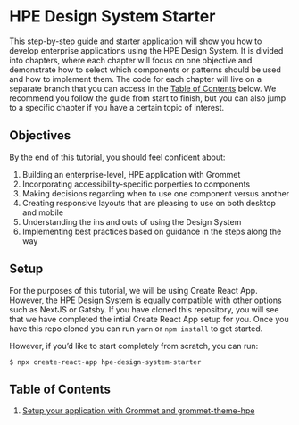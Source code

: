 # HPE Design System Starter
This step-by-step guide and starter application will show you how to develop enterprise applications using the HPE Design System. It is divided into chapters, where each chapter will focus on one objective and demonstrate how to select which components or patterns should be used and how to implement them. The code for each chapter will live on a separate branch that you can access in the [Table of Contents](https://github.com/grommet/hpe-design-system-starter/tree/master#table-of-contents) below.
We recommend you follow the guide from start to finish, but you can also jump to a specific chapter if you have a certain topic of interest.

## Objectives
By the end of this tutorial, you should feel confident about:
1. Building an enterprise-level, HPE application with Grommet
2. Incorporating accessibility-specific porperties to components
3. Making decisions regarding when to use one component versus another
4. Creating responsive layouts that are pleasing to use on both desktop and mobile
5. Understanding the ins and outs of using the Design System
6. Implementing best practices based on guidance in the steps along the way

## Setup
For the purposes of this tutorial, we will be using Create React App. However, the HPE Design System is equally compatible with other options such as NextJS or Gatsby.
If you have cloned this repository, you will see that we have completed the intial Create React App setup for you.
Once you have this repo cloned you can run `yarn` or `npm install` to get started. 

However, if you’d like to start completely from scratch, you can run:
```
$ npx create-react-app hpe-design-system-starter
```
## Table of Contents
1.  [Setup your application with Grommet and grommet-theme-hpe](https://github.com/grommet/hpe-design-system-starter/tree/chapter-01)
